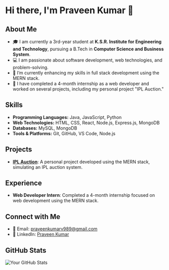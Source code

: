 # Hi there, I'm Praveen Kumar 👋

## About Me

- 🎓 I am currently a 3rd-year student at **K.S.R. Institute for Engineering and Technology**, pursuing a B.Tech in **Computer Science and Business System**.
- 💻 I am passionate about software development, web technologies, and problem-solving.
- 🌱 I’m currently enhancing my skills in full stack development using the MERN stack.
- 🚀 I have completed a 4-month internship as a web developer and worked on several projects, including my personal project "IPL Auction."

## Skills

- **Programming Languages:** Java, JavaScript, Python
- **Web Technologies:** HTML, CSS, React, Node.js, Express.js, MongoDB
- **Databases:** MySQL, MongoDB
- **Tools & Platforms:** Git, GitHub, VS Code, Node.js

## Projects

- **[IPL Auction](https://iplauctiongame.netlify.app/)**: A personal project developed using the MERN stack, simulating an IPL auction system.

## Experience

- **Web Developer Intern**: Completed a 4-month internship focused on web development using the MERN stack.

## Connect with Me

- 📧 Email: [praveenkumarv989@gmail.com](mailto:praveenkumarv989@gmail.com)
- 💼 LinkedIn: [Praveen Kumar](https://www.linkedin.com/in/praveenkumarv8112004/)

## GitHub Stats

![Your GitHub Stats](https://github-readme-stats.vercel.app/api?username=https://github.com/PraveenKumar004&show_icons=true&theme=radical)
